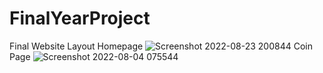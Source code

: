 # FinalYearProject

Final Website Layout
Homepage
![Screenshot 2022-08-23 200844](https://user-images.githubusercontent.com/71282503/188300872-6ee6f804-2c8a-4140-b331-a7be296307d8.png)
Coin Page
![Screenshot 2022-08-04 075544](https://user-images.githubusercontent.com/71282503/188300896-3da2da75-f066-44f4-86b5-39c76d388f78.png)
